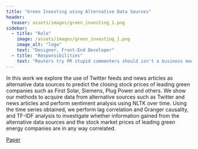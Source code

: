 ```yaml
---
title: "Green Investing using Alternative Data Sources"
header:
  teaser: assets/images/green_investing_1.png
sidebar:
  - title: "Role"
    image: /assets/images/green_investing_1.png
    image_alt: "logo"
    text: "Designer, Front-End Developer"
  - title: "Responsibilities"
    text: "Reuters try PR stupid commenters should isn't a business model"
---
```


In this work we explore the use of Twitter feeds and news articles as alternative data sources to predict the closing stock prices of leading green companies such as First Solar, Siemens, Plug Power and others. We show our methods to acquire data from alternative sources such as Twitter and news articles and perform sentiment analysis using NLTK over time. Using the time series obtained, we perform lag correlation and Granger causality, and TF-IDF analysis to investigate whether information gained from the alternative data sources and the stock market prices of leading green energy companies are in any way correlated.

[Paper](https://roldanjrgl.github.io/files/green_investing_using_alternative_data_sources.pdf)
